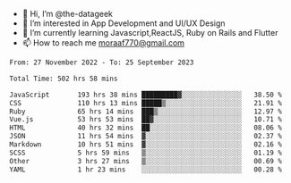 - 👋 Hi, I’m @the-datageek
- 👀 I’m interested in App Development and UI/UX Design
- 🌱 I’m currently learning Javascript,ReactJS, Ruby on Rails and Flutter
- 📫 How to reach me moraaf770@gmail.com

<!---
the-datageek/the-datageek is a ✨ special ✨ repository because its `README.md` (this file) appears on your GitHub profile.
You can click the Preview link to take a look at your changes.
--->
<!--START_SECTION:waka-->

```txt
From: 27 November 2022 - To: 25 September 2023

Total Time: 502 hrs 58 mins

JavaScript       193 hrs 38 mins █████████▓░░░░░░░░░░░░░░░   38.50 %
CSS              110 hrs 13 mins █████▒░░░░░░░░░░░░░░░░░░░   21.91 %
Ruby             65 hrs 14 mins  ███▒░░░░░░░░░░░░░░░░░░░░░   12.97 %
Vue.js           53 hrs 53 mins  ██▓░░░░░░░░░░░░░░░░░░░░░░   10.71 %
HTML             40 hrs 32 mins  ██░░░░░░░░░░░░░░░░░░░░░░░   08.06 %
JSON             11 hrs 54 mins  ▓░░░░░░░░░░░░░░░░░░░░░░░░   02.37 %
Markdown         10 hrs 51 mins  ▓░░░░░░░░░░░░░░░░░░░░░░░░   02.16 %
SCSS             5 hrs 59 mins   ▒░░░░░░░░░░░░░░░░░░░░░░░░   01.19 %
Other            3 hrs 27 mins   ▒░░░░░░░░░░░░░░░░░░░░░░░░   00.69 %
YAML             1 hr 23 mins    ░░░░░░░░░░░░░░░░░░░░░░░░░   00.28 %
```

<!--END_SECTION:waka-->
